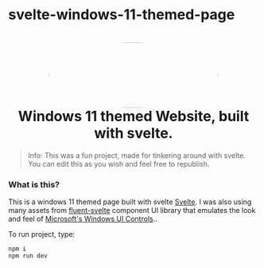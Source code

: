 # svelte-windows-11-themed-page

<h1 align="center">
  <img src="https://i.imgur.com/c3B5oup.png" width="340" height="131" style="border-radius: 50%;"/>
  <br />
  Windows 11 themed Website, built with svelte.
</h1>

> Info: This was a fun project, made for tinkering around with svelte. You can edit this as you wish and feel free to republish.

### What is this?

This is a windows 11 themed page built with svelte [Svelte](http://svelte.dev/). I was also using many assets from [fluent-svelte](https://fluent-svelte.vercel.app/) component UI library that emulates the look and feel of [Microsoft's Windows UI Controls](https://github.com/microsoft/microsoft-ui-xaml/)..

To run project, type:

```
npm i
npm run dev
```
